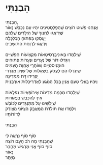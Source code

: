 # הֵבַנְתִּי

הֵבַנְתִּי, \
אֲנַחְנוּ פָּשׁוּט רוֹצִים שֶׁהַפָלַסְטִינִים יִהְיוּ עַם נִכְבָּשׁ נָאוֹר \
שֶׁיִּדְאֲגוּ לַחִנּוּךְ שֶׁל הַיְּלָדִים שֶׁלָּהֶם\
יַעַסְקוּ בַּפִּתּוּחַ הַכַּלְכָּלָה \
וְיִדְאֲגוּ לִרְוָחַת הַתּוֹשָׁבִים \
\
שֶׁיִּלְמְדוּ בְּאוּנִיבֶרְסִיטָאוֹת מִקְצוֹעוֹת חָפְשִׁיִּים \
וִיגַדְּלוּ דּוֹר שֶׁל נְעָרִים וּנְעָרוֹת פְּתוּחִים \
הוּמָנִיסְטִיִּים וְשוֹחָרֵי אַחֲוַת הָעַמִּים\
שֶׁיִּגְדְּלוּ הֵם לַעֲסֹק בִּשְׁאֵלוֹת שֶׁל שִׁוְיוֹן מִגְּדַרִי \
יַפְרִידוּ דָּת מִמְּדִינָה \
וְיִהְיוּ בְּעָלֵי טַעַם אֲנִין בְּכָל הַנּוֹגֵעַ לָאַדְרִיכָלוּת אוּרְבַּנִית\
\
שֶׁיִּלְמְדוּ מִכַּמָּה מְדִינוֹת אֶירוֹפֶּאִיוֹת נִפְלָאוֹת \
אֵיךְ לְהִכָּבֵשׁ בִּנְאוֹרוֹת \
שֶׁיַּלְשִׁינוּ עַל מִתְנַגְּדִים לַכּוֹבֵשׁ \
וְיִלְמְדוּ אֶת תּוֹלְדֹת הַמַּאֲבָק הַצִּיּוֹנִי הַצּוֹדֵק\
לֵדוֹרוֹתָיו\
\
הֵבַנְתִּי \
\
סוֹף סוֹף נִרְאֶה לִי \
שֶׁהֵבַנְתִּי מָה רֹב הָעָם רוֹצֶה \
סוֹף סוֹף אֲנִי מַרְגִּישׁ מְחֻבָּר\
נָאוֹר\
מְיֻתָּר